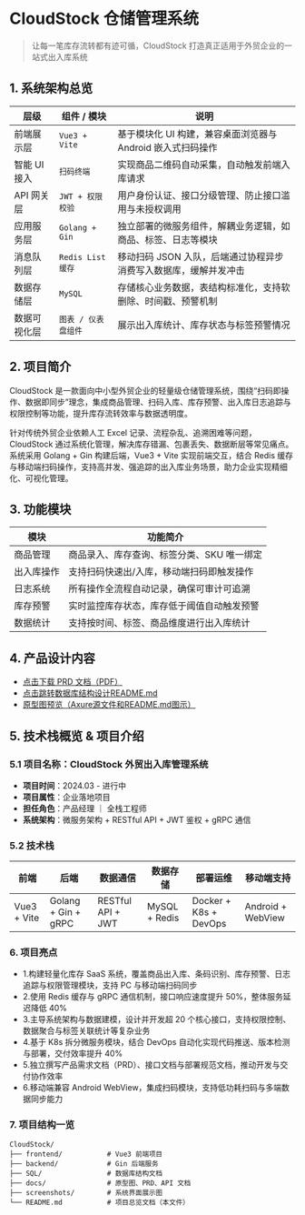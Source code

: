 # CloudStock 仓储管理系统

> 让每一笔库存流转都有迹可循，CloudStock 打造真正适用于外贸企业的一站式出入库系统

## 1. 系统架构总览

| 层级 | 组件 / 模块 | 说明 |
|------|--------------|------|
| 前端展示层 | `Vue3 + Vite` | 基于模块化 UI 构建，兼容桌面浏览器与 Android 嵌入式扫码操作 |
| 智能 UI 接入 | `扫码终端` | 实现商品二维码自动采集，自动触发前端入库请求 |
| API 网关层 | `JWT + 权限校验` | 用户身份认证、接口分级管理、防止接口滥用与未授权调用 |
| 应用服务层 | `Golang + Gin` | 独立部署的微服务组件，解耦业务逻辑，如商品、标签、日志等模块 |
| 消息队列层 | `Redis List 缓存` | 移动扫码 JSON 入队，后端通过协程异步消费写入数据库，缓解并发冲击 |
| 数据存储层 | `MySQL` | 存储核心业务数据，表结构标准化，支持软删除、时间戳、预警机制 |
| 数据可视化层 | `图表 / 仪表盘组件` | 展示出入库统计、库存状态与标签预警情况 |

## 2. 项目简介

CloudStock 是一款面向中小型外贸企业的轻量级仓储管理系统，围绕“扫码即操作、数据即同步”理念，集成商品管理、扫码入库、库存预警、出入库日志追踪与权限控制等功能，提升库存流转效率与数据透明度。

针对传统外贸企业依赖人工 Excel 记录、流程杂乱、追溯困难等问题，CloudStock 通过系统化管理，解决库存错漏、包裹丢失、数据断层等常见痛点。系统采用 Golang + Gin 构建后端，Vue3 + Vite 实现前端交互，结合 Redis 缓存与移动端扫码操作，支持高并发、强追踪的出入库业务场景，助力企业实现精细化、可视化管理。

## 3. 功能模块

| 模块 | 功能简介 |
|------|----------|
| 商品管理 | 商品录入、库存查询、标签分类、SKU 唯一绑定 |
| 出入库操作 | 支持扫码快速出/入库，移动端扫码即触发操作 |
| 日志系统 | 所有操作全流程自动记录，确保可审计可追溯 |
| 库存预警 | 实时监控库存状态，库存低于阈值自动触发预警 |
| 数据统计 | 支持按时间、标签、商品维度进行出入库统计 |

## 4. 产品设计内容

- [点击下载 PRD 文档（PDF）](https://github.com/Wzh2743402156/Foreign-trade-UI/raw/main/Docs/CloudStock_PRD_v1.2.pdf?download=1)
- [点击跳转数据库结构设计README.md](./SQL/README.md)
- [原型图预览（Axure源文件和README.md图示）](./Docs/Axure)

## 5. 技术栈概览 & 项目介绍

### 5.1 项目名称：CloudStock 外贸出入库管理系统  
- **项目时间**：2024.03 - 进行中  
- **项目属性**：企业落地项目  
- **担任角色**：产品经理 ｜ 全栈工程师  
- **系统架构**：微服务架构 + RESTful API + JWT 鉴权 + gRPC 通信  

### 5.2 技术栈
| 前端        | 后端               | 数据通信        | 数据存储        | 部署运维               | 移动端支持         |
|-------------|--------------------|------------------|------------------|--------------------------|----------------------|
| Vue3 + Vite | Golang + Gin + gRPC | RESTful API + JWT | MySQL + Redis | Docker + K8s + DevOps | Android + WebView |

### 6. 项目亮点

- 1.构建轻量化库存 SaaS 系统，覆盖商品出入库、条码识别、库存预警、日志追踪与权限管理模块，支持 PC 与移动端扫码同步
- 2.使用 Redis 缓存与 gRPC 通信机制，接口响应速度提升 50%，整体服务延迟降低 40%
- 3.主导系统架构与数据建模，设计并开发超 20 个核心接口，支持权限控制、数据聚合与标签关联统计等复杂业务
- 4.基于 K8s 拆分微服务模块，结合 DevOps 自动化实现代码推送、版本检测与部署，交付效率提升 40%
- 5.独立撰写产品需求文档（PRD）、接口文档与部署规范文档，推动开发与交付协作效率
- 6.移动端兼容 Android WebView，集成扫码模块，支持低功耗扫码与多端数据同步能力

### 7. 项目结构一览

```plaintext
CloudStock/
├── frontend/           # Vue3 前端项目
├── backend/            # Gin 后端服务
├── SQL/                # 数据库结构文档
├── docs/               # 原型图、PRD、API 文档
├── screenshots/        # 系统界面展示图
└── README.md           # 项目总览文档（本文件）
```